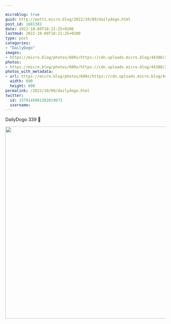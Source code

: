 ```yaml
---

microblog: true
guid: http://matti.micro.blog/2022/10/09/dailydogo.html
post_id: 1681382
date: 2022-10-09T18:21:25+0200
lastmod: 2022-10-09T18:21:25+0200
type: post
categories:
- "DailyDogo"
images:
- https://micro.blog/photos/600x/https://cdn.uploads.micro.blog/44388/2022/9aa55c1225.jpg
photos:
- https://micro.blog/photos/600x/https://cdn.uploads.micro.blog/44388/2022/9aa55c1225.jpg
photos_with_metadata:
- url: https://micro.blog/photos/600x/https://cdn.uploads.micro.blog/44388/2022/9aa55c1225.jpg
  width: 600
  height: 600
permalink: /2022/10/09/dailydogo.html
twitter:
  id: 1579145081382019073
  username:
---
```

DailyDogo 339 🐶

<img src="https://micro.blog/photos/600x/https://blog.martin-haehnel.de/uploads/2022/9aa55c1225.jpg" width="600" height="600" alt="" />
